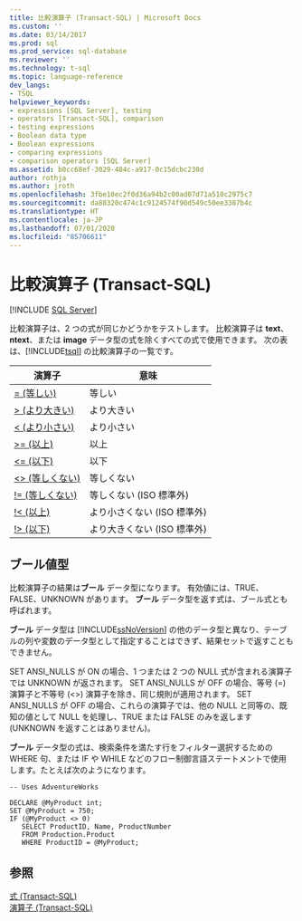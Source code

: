 ```yaml
---
title: 比較演算子 (Transact-SQL) | Microsoft Docs
ms.custom: ''
ms.date: 03/14/2017
ms.prod: sql
ms.prod_service: sql-database
ms.reviewer: ''
ms.technology: t-sql
ms.topic: language-reference
dev_langs:
- TSQL
helpviewer_keywords:
- expressions [SQL Server], testing
- operators [Transact-SQL], comparison
- testing expressions
- Boolean data type
- Boolean expressions
- comparing expressions
- comparison operators [SQL Server]
ms.assetid: b0cc68ef-3029-484c-a917-0c15dcbc230d
author: rothja
ms.author: jroth
ms.openlocfilehash: 3fbe10ec2f0d36a94b2c00ad07d71a510c2975c7
ms.sourcegitcommit: da88320c474c1c9124574f90d549c50ee3387b4c
ms.translationtype: HT
ms.contentlocale: ja-JP
ms.lasthandoff: 07/01/2020
ms.locfileid: "85706611"
---
```

# <a name="comparison-operators-transact-sql"></a>比較演算子 (Transact-SQL)
[!INCLUDE [SQL Server](../../includes/applies-to-version/sqlserver.md)]

  比較演算子は、2 つの式が同じかどうかをテストします。 比較演算子は **text**、**ntext**、または **image** データ型の式を除くすべての式で使用できます。 次の表は、[!INCLUDE[tsql](../../includes/tsql-md.md)] の比較演算子の一覧です。  
  
|演算子|意味|  
|--------------|-------------|  
|[= (等しい)](../../t-sql/language-elements/equals-transact-sql.md)|等しい|  
|[> (より大きい)](../../t-sql/language-elements/greater-than-transact-sql.md)|より大きい|  
|[< (より小さい)](../../t-sql/language-elements/less-than-transact-sql.md)|より小さい|  
|[>= (以上)](../../t-sql/language-elements/greater-than-or-equal-to-transact-sql.md)|以上|  
|[<= (以下)](../../t-sql/language-elements/less-than-or-equal-to-transact-sql.md)|以下|  
|[<> (等しくない)](../../t-sql/language-elements/not-equal-to-transact-sql-traditional.md)|等しくない|  
|[\!= (等しくない)](../../t-sql/language-elements/not-equal-to-transact-sql-exclamation.md)|等しくない (ISO 標準外)|  
|[\!< (以上)](../../t-sql/language-elements/not-less-than-transact-sql.md)|より小さくない (ISO 標準外)|  
|[\!> (以下)](../../t-sql/language-elements/not-greater-than-transact-sql.md)|より大きくない (ISO 標準外)|  
  
## <a name="boolean-data-type"></a>ブール値型  
 比較演算子の結果は**ブール** データ型になります。 有効値には、TRUE、FALSE、UNKNOWN があります。 **ブール** データ型を返す式は、ブール式とも呼ばれます。  
  
 **ブール** データ型は [!INCLUDE[ssNoVersion](../../includes/ssnoversion-md.md)] の他のデータ型と異なり、テーブルの列や変数のデータ型として指定することはできず、結果セットで返すこともできません。  
  
 SET ANSI_NULLS が ON の場合、1 つまたは 2 つの NULL 式が含まれる演算子では UNKNOWN が返されます。 SET ANSI_NULLS が OFF の場合、等号 (=) 演算子と不等号 (<>) 演算子を除き、同じ規則が適用されます。 SET ANSI_NULLS が OFF の場合、これらの演算子では、他の NULL と同等の、既知の値として NULL を処理し、TRUE または FALSE のみを返します (UNKNOWN を返すことはありません)。  
  
 **ブール** データ型の式は、検索条件を満たす行をフィルター選択するための WHERE 句、または IF や WHILE などのフロー制御言語ステートメントで使用します。たとえば次のようになります。  
  
```  
-- Uses AdventureWorks  
  
DECLARE @MyProduct int;  
SET @MyProduct = 750;  
IF (@MyProduct <> 0)  
   SELECT ProductID, Name, ProductNumber  
   FROM Production.Product  
   WHERE ProductID = @MyProduct;  
```  
  
## <a name="see-also"></a>参照  
 [式 &#40;Transact-SQL&#41;](../../t-sql/language-elements/expressions-transact-sql.md)  
 [演算子 &#40;Transact-SQL&#41;](../../t-sql/language-elements/operators-transact-sql.md)  
  
  
